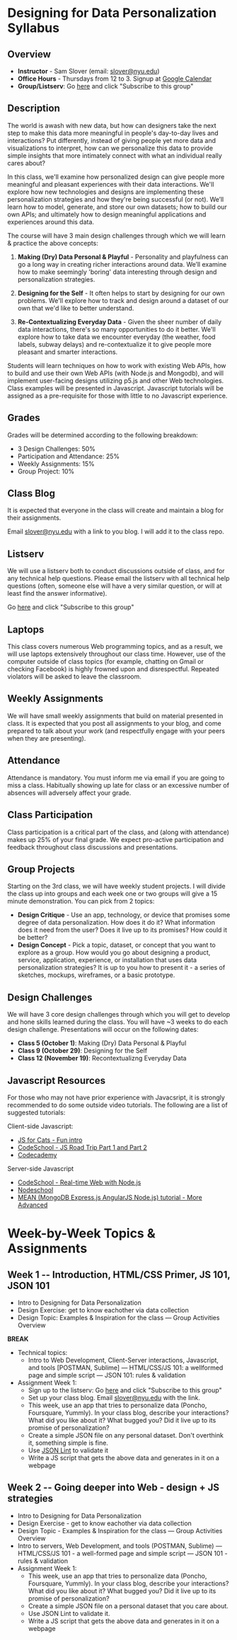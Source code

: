 Designing for Data Personalization Syllabus
============================================
Overview
---------------------
- **Instructor** - Sam Slover (email: slover@nyu.edu)
- **Office Hours** - Thursdays from 12 to 3. Signup at [Google Calendar](https://www.google.com/calendar/selfsched?sstoken=UUtad0RGeVgzU0pxfGRlZmF1bHR8MzE4NGE0MjVkOTZkY2RjMTdmMmE2ZDlmYTRhMjcyMWY)
- **Group/Listserv**: Go [here](https://groups.google.com/forum/#!forum/designing-for-data-personalization) and click "Subscribe to this group"

Description
--------------------------------
The world is awash with new data, but how can designers take the next step to make this data more meaningful in people's day-to-day lives and interactions? Put differently, instead of giving people yet more data and visualizations to interpret, how can we personalize this data to provide simple insights that more intimately connect with what an individual really cares about?

In this class, we'll examine how personalized design can give people more meaningful and pleasant experiences with their data interactions. We'll explore how new technologies and designs are implementing these personalization strategies and how they're being successful (or not). We’ll learn how to model, generate, and store our own datasets; how to build our own APIs; and ultimately how to design meaningful applications and experiences around this data.

The course will have 3 main design challenges through which we will learn & practice the above concepts:

1. **Making (Dry) Data Personal & Playful** - Personality and playfulness can go a long way in creating richer interactions around data. We’ll examine how to make seemingly 'boring' data interesting through design and personalization strategies.

2. **Designing for the Self** - It often helps to start by designing for our own problems. We'll explore how to track and design around a dataset of our own that we'd like to better understand. 

3. **Re-Contextualizing Everyday Data** - Given the sheer number of daily data interactions, there's so many opportunities to do it better. We'll explore how to take data we encounter everyday (the weather, food labels, subway delays) and re-contextualize it to give people more pleasant and smarter interactions.

Students will learn techniques on how to work with existing Web APIs, how to build and use their own Web APIs (with Node.js and Mongodb), and will implement user-facing designs utilizing p5.js and other Web technologies. Class examples will be presented in Javascript. Javascript tutorials will be assigned as a pre-requisite for those with little to no Javascript experience.

Grades
------

Grades will be determined according to the following breakdown:
- 3 Design Challenges: 50%
- Participation and Attendance: 25%
- Weekly Assignments: 15%
- Group Project: 10%

Class Blog
----------

It is expected that everyone in the class will create and maintain a blog for their assignments.

Email slover@nyu.edu with a link to you blog. I will add it to the class repo.

Listserv
--------

We will use a listserv both to conduct discussions outside of class, and for any technical help questions. Please email the listserv with all technical help questions (often, someone else will have a very similar question, or will at least find the answer informative).

Go [here](https://groups.google.com/forum/#!forum/designing-for-data-personalization) and click "Subscribe to this group"


Laptops
-------

This class covers numerous Web programming topics, and as a result, we will use laptops extensively throughout our class time. However, use of the computer outside of class topics (for example, chatting on Gmail or checking Facebook) is highly frowned upon and disrespectful. Repeated violators will be asked to leave the classroom. 

Weekly Assignments
------------------

We will have small weekly assignments that build on material presented in class. It is expected that you post all assignments to your blog, and come prepared to talk about your work (and respectfully engage with your peers when they are presenting).

Attendance
----------

Attendance is mandatory. You must inform me via email if you are going to miss a class. Habitually showing up late for class or an excessive number of absences will adversely affect your grade.

Class Participation
-------------------

Class participation is a critical part of the class, and (along with attendance) makes up 25% of your final grade. We expect pro-active participation and feedback throughout class discussions and presentations. 

Group Projects
--------------

Starting on the 3rd class, we will have weekly student projects. I will divide the class up into groups and each week one or two groups will give a 15 minute demonstration. You can pick from 2 topics:

- **Design Critique** - Use an app, technology, or device that promises some degree of data personalization. How does it do it? What information does it need from the user? Does it live up to its promises? How could it be better? 
- **Design Concept** - Pick a topic, dataset, or concept that you want to explore as a group. How would you go about designing a product, service, application, experience, or installation that uses data personalization strategies? It is up to you how to present it - a series of sketches, mockups, wireframes, or a basic prototype.

Design Challenges
-----------------

We will have 3 core design challenges through which you will get to develop and hone skills learned during the class. You will have ~3 weeks to do each design challenge. Presentations will occur on the following dates:

- **Class 5 (October 1)**: Making (Dry) Data Personal & Playful
- **Class 9 (October 29)**: Designing for the Self
- **Class 12 (November 19)**: Recontextualizng Everyday Data

Javascript Resources
---------------------
For those who may not have prior experience with Javacsript, it is strongly recommended to do some outside video tutorials. The following are a list of suggested tutorials:

Client-side Javascript:
- [JS for Cats - Fun intro](http://jsforcats.com/)
- [CodeSchool - JS Road Trip Part 1 and Part 2](https://www.codeschool.com/paths/javascript)
- [Codecademy](https://www.codecademy.com/tracks/javascript)

Server-side Javascript
- [CodeSchool - Real-time Web with Node.js](https://www.codeschool.com/courses/real-time-web-with-node-js)
- [Nodeschool](http://nodeschool.io/)
- [MEAN (MongoDB Express.js AngularJS Node.js) tutorial - More Advanced](https://thinkster.io/mean-stack-tutorial/)

Week-by-Week Topics & Assignments
=================================

Week 1 -- Introduction, HTML/CSS Primer, JS 101, JSON 101
---------------------------------------------------------
- Intro to Designing for Data Personalization
- Design Exercise: get to know eachother via data collection
- Design Topic: Examples & Inspiration for the class
— Group Activities Overview

**BREAK**

- Technical topics:
    - Intro to Web Development, Client-Server interactions, Javascript, and tools [POSTMAN, Sublime]
    — HTML/CSS/JS 101: a wellformed page and simple script 
    — JSON 101: rules & validation  
- Assignment Week 1:
    - Sign up to the listserv: Go [here](https://groups.google.com/forum/#!forum/designing-for-data-personalization) and click "Subscribe to this group"
    - Set up your class blog. Email slover@nyu.edu with the link.
    - This week, use an app that tries to personalize data (Poncho, Foursquare, Yummly). In your class blog, describe your interactions? What did you like about it? What bugged you? Did it live up to its promise of personalization?
    - Create a simple JSON file on any personal dataset. Don't overthink it, something simple is fine.
    - Use [JSON Lint](http://jsonlint.com) to validate it
    - Write a JS script that gets the above data and generates in it on a webpage 

Week 2 -- Going deeper into Web - design + JS strategies
--------------------------------------------------------
- Intro to Designing for Data Personalization
- Design Exercise - get to know eachother via data collection
- Design Topic - Examples & Inspiration for the class
— Group Activities Overview
- Intro to servers, Web Development, and tools (POSTMAN, Sublime)
— HTML/CSS/JS 101 - a well-formed page and simple script 
— JSON 101 - rules & validation
- Assignment Week 1: 
    - This week, use an app that tries to personalize data (Poncho, Foursquare, Yummly). In your class blog, describe your interactions? What did you like about it? What bugged you? Did it live up to its promise of personalization?
    - Create a simple JSON file on a personal dataset that you care about.
    - Use JSON Lint to validate it.
    - Write a JS script that gets the above data and generates in it on a webpage